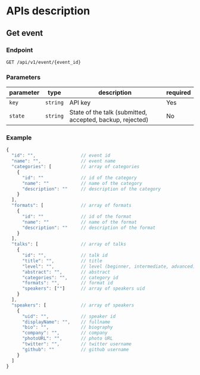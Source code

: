 # APIs description

## Get event

### Endpoint

`GET /api/v1/event/{event_id}`

### Parameters

| parameter    | type      | description                                               | required |
| ------------ | --------- | --------------------------------------------------------- | -------- |
| `key`        | `string`  | API key                                                   | Yes      |
| `state`      | `string`  | State of the talk (submitted, accepted, backup, rejected) | No       |

### Example

```js
{
  "id": "",                 // event id
  "name": "",               // event name
  "categories": [           // array of categories
    {
      "id": ""              // id of the category
      "name": ""            // name of the category
      "description": ""     // description of the category
    }
  ],
  "formats": [              // array of formats
    {
      "id": ""              // id of the format
      "name": ""            // name of the format
      "description": ""     // description of the format
    }
  ],
  "talks": [                // array of talks
    {
      "id": "",             // talk id
      "title": "",          // title
      "level": "",          // level (beginner, intermediate, advanced)
      "abstract": "",       // abstract
      "categories": "",     // category id
      "formats": "",        // format id
      "speakers": [""]      // array of speakers uid
    }
  ],
  "speakers": [             // array of speakers
    {
      "uid": "",            // speaker id
      "displayName": "",    // fullname
      "bio": "",            // biography
      "company": "",        // company
      "photoURL": "",       // photo URL
      "twitter": "",        // twitter username
      "github": ""          // github username
    }
  ]
}
```
